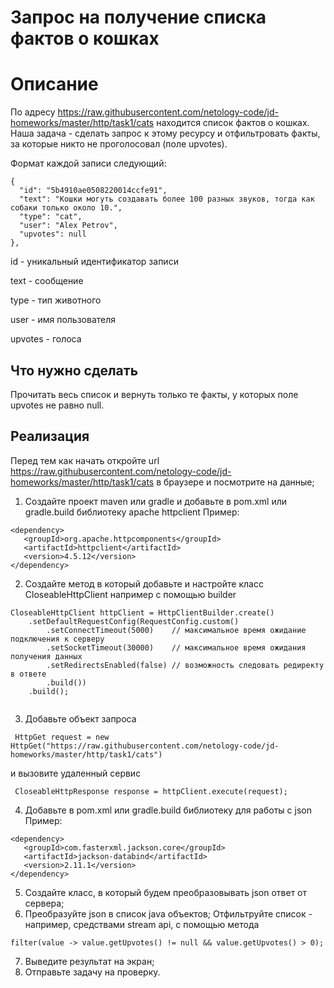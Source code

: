# **Запрос на получение списка фактов о кошках**
# **Описание**
По адресу https://raw.githubusercontent.com/netology-code/jd-homeworks/master/http/task1/cats находится список фактов о кошках. Наша задача - сделать запрос к этому ресурсу и отфильтровать факты, за которые никто не проголосовал (поле upvotes). 

Формат каждой записи следующий:
```
{
  "id": "5b4910ae0508220014ccfe91",
  "text": "Кошки могуть создавать более 100 разных звуков, тогда как собаки только около 10.",
  "type": "cat",
  "user": "Alex Petrov",
  "upvotes": null
},
```
id - уникальный идентификатор записи

text - сообщение

type - тип животного

user - имя пользователя

upvotes - голоса

## Что нужно сделать
Прочитать весь список и вернуть только те факты, у которых поле upvotes не равно null.
## **Реализация**
Перед тем как начать откройте url https://raw.githubusercontent.com/netology-code/jd-homeworks/master/http/task1/cats в браузере и посмотрите на данные;
1. Создайте проект maven или gradle и добавьте в pom.xml или gradle.build библиотеку apache httpclient Пример:
```
<dependency>
   <groupId>org.apache.httpcomponents</groupId>
   <artifactId>httpclient</artifactId>
   <version>4.5.12</version>
</dependency>
```
2. Создайте метод в который добавьте и настройте класс CloseableHttpClient например с помощью builder
```
CloseableHttpClient httpClient = HttpClientBuilder.create()
    .setDefaultRequestConfig(RequestConfig.custom()
        .setConnectTimeout(5000)    // максимальное время ожидание подключения к серверу
        .setSocketTimeout(30000)    // максимальное время ожидания получения данных
        .setRedirectsEnabled(false) // возможность следовать редиректу в ответе
        .build())
    .build();
    
````
3. Добавьте объект запроса
```
 HttpGet request = new HttpGet("https://raw.githubusercontent.com/netology-code/jd-homeworks/master/http/task1/cats")
 ```
  и вызовите удаленный сервис
  ```
   CloseableHttpResponse response = httpClient.execute(request);
```
4. Добавьте в pom.xml или gradle.build библиотеку для работы с json Пример:
```
<dependency>
   <groupId>com.fasterxml.jackson.core</groupId>
   <artifactId>jackson-databind</artifactId>
   <version>2.11.1</version>
</dependency>
```

5. Создайте класс, в который будем преобразовывать json ответ от сервера;
6. Преобразуйте json в список java объектов;
Отфильтруйте список - например, средствами stream api, с помощью метода 
```
filter(value -> value.getUpvotes() != null && value.getUpvotes() > 0);
```
7. Выведите результат на экран;
8. Отправьте задачу на проверку.
